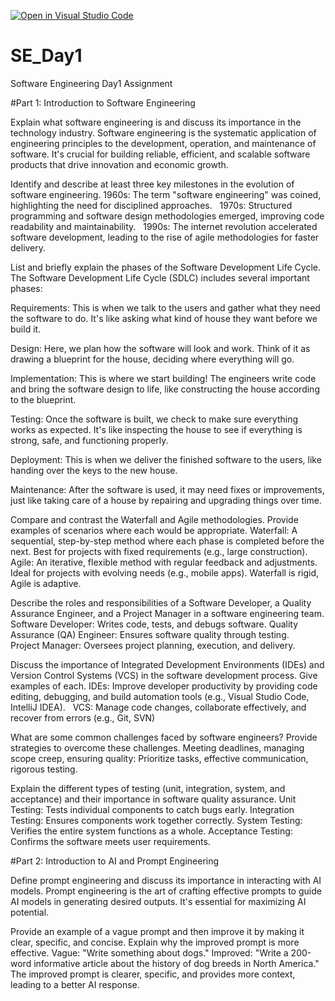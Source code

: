 [![Open in Visual Studio Code](https://classroom.github.com/assets/open-in-vscode-2e0aaae1b6195c2367325f4f02e2d04e9abb55f0b24a779b69b11b9e10269abc.svg)](https://classroom.github.com/online_ide?assignment_repo_id=15569697&assignment_repo_type=AssignmentRepo)
# SE_Day1
Software Engineering Day1 Assignment

#Part 1: Introduction to Software Engineering

Explain what software engineering is and discuss its importance in the technology industry.
Software engineering is the systematic application of engineering principles to the development, operation, and maintenance of software. It's crucial for building reliable, efficient, and scalable software products that drive innovation and economic growth.

Identify and describe at least three key milestones in the evolution of software engineering.
1960s: The term "software engineering" was coined, highlighting the need for disciplined approaches.   
1970s: Structured programming and software design methodologies emerged, improving code readability and maintainability.   
1990s: The internet revolution accelerated software development, leading to the rise of agile methodologies for faster delivery.

List and briefly explain the phases of the Software Development Life Cycle.
The Software Development Life Cycle (SDLC) includes several important phases:

Requirements: This is when we talk to the users and gather what they need the software to do. It's like asking what kind of house they want before we build it.

Design: Here, we plan how the software will look and work. Think of it as drawing a blueprint for the house, deciding where everything will go.

Implementation: This is where we start building! The engineers write code and bring the software design to life, like constructing the house according to the blueprint.

Testing: Once the software is built, we check to make sure everything works as expected. It's like inspecting the house to see if everything is strong, safe, and functioning properly.

Deployment: This is when we deliver the finished software to the users, like handing over the keys to the new house.

Maintenance: After the software is used, it may need fixes or improvements, just like taking care of a house by repairing and upgrading things over time.

Compare and contrast the Waterfall and Agile methodologies. Provide examples of scenarios where each would be appropriate.
Waterfall: A sequential, step-by-step method where each phase is completed before the next. Best for projects with fixed requirements (e.g., large construction).
Agile: An iterative, flexible method with regular feedback and adjustments. Ideal for projects with evolving needs (e.g., mobile apps).
Waterfall is rigid, Agile is adaptive.

Describe the roles and responsibilities of a Software Developer, a Quality Assurance Engineer, and a Project Manager in a software engineering team.
Software Developer: Writes code, tests, and debugs software.
Quality Assurance (QA) Engineer: Ensures software quality through testing.   
Project Manager: Oversees project planning, execution, and delivery.

Discuss the importance of Integrated Development Environments (IDEs) and Version Control Systems (VCS) in the software development process. Give examples of each.
IDEs: Improve developer productivity by providing code editing, debugging, and build automation tools (e.g., Visual Studio Code, IntelliJ IDEA).   
VCS: Manage code changes, collaborate effectively, and recover from errors (e.g., Git, SVN)

What are some common challenges faced by software engineers? Provide strategies to overcome these challenges.
Meeting deadlines, managing scope creep, ensuring quality: Prioritize tasks, effective communication, rigorous testing.

Explain the different types of testing (unit, integration, system, and acceptance) and their importance in software quality assurance.
Unit Testing: Tests individual components to catch bugs early.
Integration Testing: Ensures components work together correctly.
System Testing: Verifies the entire system functions as a whole.
Acceptance Testing: Confirms the software meets user requirements.

#Part 2: Introduction to AI and Prompt Engineering


Define prompt engineering and discuss its importance in interacting with AI models.
Prompt engineering is the art of crafting effective prompts to guide AI models in generating desired outputs.
It's essential for maximizing AI potential.

Provide an example of a vague prompt and then improve it by making it clear, specific, and concise. Explain why the improved prompt is more effective.
Vague: "Write something about dogs."
Improved: "Write a 200-word informative article about the history of dog breeds in North America." The improved prompt is clearer, specific, and provides more context, leading to a better AI response.
